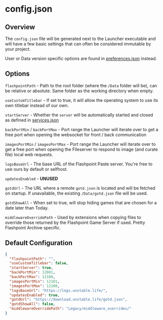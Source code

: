 # config.json

## Overview

The `config.json` file will be generated next to the Launcher executable and will have a few basic settings that can often be considered immutable by your project.

User or Data version specific options are found in [preferences.json](preferences) instead.

## Options

`flashpointPath` - Path to the root folder (where the `/Data` folder will be), can be relative or absolute. Same folder as the working directory when empty.

`useCustomTitlebar` - If set to true, it will allow the operating system to use its own titlebar instead of our own.

`startServer` - Whether the `server` will be automatically started and closed as defined in [services.json](services)

`backPortMin` / `backPortMax` - Port range the Launcher will iterate over to get a free port when opening the websocket for front / back communication

`imagesPortMin` / `imagesPortMax` - Port range the Launcher will iterate over to get a free port when opening the Fileserver to respond to image (and curate file) local web requests.

`logsBaseUrl` - The base URL of the Flashpoint Paste server. You're free to use ours by default or selfhost.

`updatesEnabled` - **UNUSED**

`gotdUrl` - The URL where a remote `gotd.json` is located and will be fetched on startup. If unavailable, the existing `/Data/gotd.json` file will be used.

`gotdShowAll` - When set to true, will stop hiding games that are chosen for a date later than Today.

`middlewareOverridePath` - Used by extensions when copying files to override those returned by the Flashpoint Game Server if used. Pretty Flashpoint Archive specific.

## Default Configuration

```json title="config.json"
{
  "flashpointPath": "",
  "useCustomTitlebar": false,
  "startServer": true,
  "backPortMin": 12001,
  "backPortMax": 12100,
  "imagesPortMin": 12101,
  "imagesPortMax": 12200,
  "logsBaseUrl": "https://logs.unstable.life/",
  "updatesEnabled": true,
  "gotdUrl": "https://download.unstable.life/gotd.json",
  "gotdShowAll": false,
  "middlewareOverridePath": "Legacy/middleware_overrides/"
}